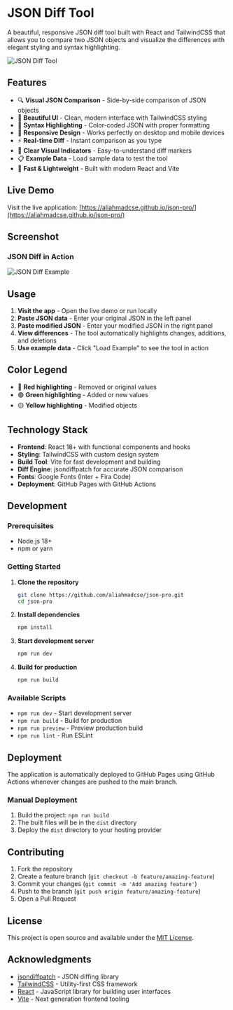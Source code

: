 # JSON Diff Tool

A beautiful, responsive JSON diff tool built with React and TailwindCSS that allows you to compare two JSON objects and visualize the differences with elegant styling and syntax highlighting.

![JSON Diff Tool](https://github.com/user-attachments/assets/6dcd6f97-9786-4cef-b5af-1253207f85df)

## Features

- 🔍 **Visual JSON Comparison** - Side-by-side comparison of JSON objects
- 🎨 **Beautiful UI** - Clean, modern interface with TailwindCSS styling
- 🌈 **Syntax Highlighting** - Color-coded JSON with proper formatting
- 📱 **Responsive Design** - Works perfectly on desktop and mobile devices
- ⚡ **Real-time Diff** - Instant comparison as you type
- 🎯 **Clear Visual Indicators** - Easy-to-understand diff markers
- 📋 **Example Data** - Load sample data to test the tool
- 🚀 **Fast & Lightweight** - Built with modern React and Vite

## Live Demo

Visit the live application: [https://aliahmadcse.github.io/json-pro/](https://aliahmadcse.github.io/json-pro/)

## Screenshot

### JSON Diff in Action
![JSON Diff Example](https://github.com/user-attachments/assets/4a7c58e4-9cb5-4ef6-b516-480901e34cda)

## Usage

1. **Visit the app** - Open the live demo or run locally
2. **Paste JSON data** - Enter your original JSON in the left panel
3. **Paste modified JSON** - Enter your modified JSON in the right panel
4. **View differences** - The tool automatically highlights changes, additions, and deletions
5. **Use example data** - Click "Load Example" to see the tool in action

## Color Legend

- 🔴 **Red highlighting** - Removed or original values
- 🟢 **Green highlighting** - Added or new values  
- 🟡 **Yellow highlighting** - Modified objects

## Technology Stack

- **Frontend**: React 18+ with functional components and hooks
- **Styling**: TailwindCSS with custom design system
- **Build Tool**: Vite for fast development and building
- **Diff Engine**: jsondiffpatch for accurate JSON comparison
- **Fonts**: Google Fonts (Inter + Fira Code)
- **Deployment**: GitHub Pages with GitHub Actions

## Development

### Prerequisites

- Node.js 18+ 
- npm or yarn

### Getting Started

1. **Clone the repository**
   ```bash
   git clone https://github.com/aliahmadcse/json-pro.git
   cd json-pro
   ```

2. **Install dependencies**
   ```bash
   npm install
   ```

3. **Start development server**
   ```bash
   npm run dev
   ```

4. **Build for production**
   ```bash
   npm run build
   ```

### Available Scripts

- `npm run dev` - Start development server
- `npm run build` - Build for production
- `npm run preview` - Preview production build
- `npm run lint` - Run ESLint

## Deployment

The application is automatically deployed to GitHub Pages using GitHub Actions whenever changes are pushed to the main branch.

### Manual Deployment

1. Build the project: `npm run build`
2. The built files will be in the `dist` directory
3. Deploy the `dist` directory to your hosting provider

## Contributing

1. Fork the repository
2. Create a feature branch (`git checkout -b feature/amazing-feature`)
3. Commit your changes (`git commit -m 'Add amazing feature'`)
4. Push to the branch (`git push origin feature/amazing-feature`)
5. Open a Pull Request

## License

This project is open source and available under the [MIT License](LICENSE).

## Acknowledgments

- [jsondiffpatch](https://github.com/benjamine/jsondiffpatch) - JSON diffing library
- [TailwindCSS](https://tailwindcss.com/) - Utility-first CSS framework
- [React](https://react.dev/) - JavaScript library for building user interfaces
- [Vite](https://vitejs.dev/) - Next generation frontend tooling
